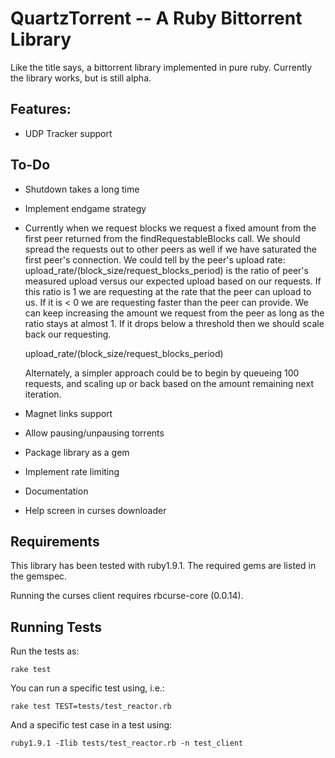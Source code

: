 QuartzTorrent -- A Ruby Bittorrent Library 
==========================================

Like the title says, a bittorrent library implemented in pure ruby. Currently 
the library works, but is still alpha.

Features:
---------
  - UDP Tracker support

To-Do
-----

  - Shutdown takes a long time
  - Implement endgame strategy
  - Currently when we request blocks we request a fixed amount from the first peer returned from the findRequestableBlocks
    call. We should spread the requests out to other peers as well if we have saturated the first peer's connection.
    We could tell by the peer's upload rate: upload_rate/(block_size/request_blocks_period) is the ratio of peer's measured
    upload versus our expected upload based on our requests. If this ratio is 1 we are requesting at the rate that the 
    peer can upload to us. If it is < 0 we are requesting faster than the peer can provide. We can keep increasing the
    amount we request from the peer as long as the ratio stays at almost 1. If it drops below a threshold then we should scale
    back our requesting.

      upload_rate/(block_size/request_blocks_period)

    Alternately, a simpler approach could be to begin by queueing 100 requests, and scaling up or back based on the amount
    remaining next iteration.
  - Magnet links support
  - Allow pausing/unpausing torrents
  - Package library as a gem
  - Implement rate limiting
  - Documentation
  - Help screen in curses downloader


Requirements
------------

This library has been tested with ruby1.9.1. The required gems are listed in the gemspec.

Running the curses client requires rbcurse-core (0.0.14).

Running Tests
-------------

Run the tests as:

    rake test

You can run a specific test using, i.e.:

    rake test TEST=tests/test_reactor.rb

And a specific test case in a test using:

    ruby1.9.1 -Ilib tests/test_reactor.rb -n test_client


